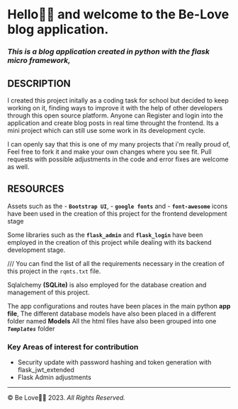 # Hello👋🏿 and welcome to the Be-Love blog application.

### *This is a blog application created in python with the flask micro framework,* 
## DESCRIPTION
I created this project initally as a coding task for school but decided to keep working on it,
finding ways to improve it with the help of other developers through this open source platform.
Anyone can Register and login into the application and create blog posts in real time throught the frontend.
Its a mini project which can still use some work in its development cycle.

I can openly say that this is one of my many projects that i'm really proud of,
Feel free to fork it and make your own changes where you see fit. 
Pull requests with possible adjustments in the code and error fixes are welcome as well.

## RESOURCES
Assets such as the - __`Bootstrap UI`__, - __`google fonts`__ and - __`font-awesome`__ icons have been used in
the creation of this project for the frontend development stage

Some libraries such as the __`flask_admin`__ and __`flask_login`__ have been employed in the creation of this project while dealing
with its backend development stage. 

/// You can find the list of all the requirements necessary in the creation of this project in the `rqmts.txt` file.

Sqlalchemy **__(SQLite)__** is also employed for the database creation and management of this project.

The app configurations and routes have been places in the main python __**app file**__,
The different database models have also been placed in a different folder named __**Models**__
All the html files have also been grouped into one ***__`Templates`__*** folder

### Key Areas of interest for contribution
- Security update with password hashing and token generation with flask_jwt_extended
- Flask Admin adjustments
_________________________________________
&copy; Be Love🍃🍂 2023.   *All Rights Reserved.*
